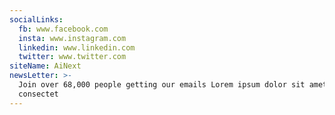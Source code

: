 ```yaml
---
socialLinks:
  fb: www.facebook.com
  insta: www.instagram.com
  linkedin: www.linkedin.com
  twitter: www.twitter.com
siteName: AiNext
newsLetter: >-
  Join over 68,000 people getting our emails Lorem ipsum dolor sit amet
  consectet
---
```


